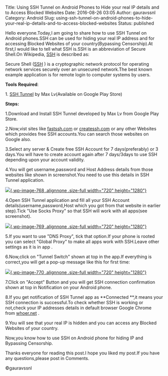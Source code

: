 Title: Using SSH Tunnel on Android Phones to Hide your real IP details and to Access Blocked Websites
Date: 2016-08-26 03:05
Author: gauravssnl
Category: Android
Slug: using-ssh-tunnel-on-android-phones-to-hide-your-real-ip-details-and-to-access-blocked-websites
Status: published

Hello everyone.Today,I am going to share how to use SSH Tunnel on Android phones.SSH can be used for hiding your real IP address and for accessing Blocked Websites of your country(Bypassing Censorship).At first,I would like to tell what SSH is.SSH is an abbreviation of Secure Shell.On Wikipedia, [SSH](https://en.m.wikipedia.org/wiki/Secure_Shell) is described as:

Secure Shell ([SSH](https://en.m.wikipedia.org/wiki/Secure_Shell) ) is a cryptographic network protocol for operating network services securely over an unsecured network.The best known example application is for remote login to computer systems by users.

**Tools** **Required**:

1. [SSH Tunnel](http://www.google.co.in/url?q=https://play.google.com/store/apps/details%3Fid%3Dorg.sshtunnel%26hl%3Den&sa=U&ved=0ahUKEwirvcWzhd7OAhXB7B4KHW3eCT0QFggSMAM&usg=AFQjCNEJJ9EgiNB0zdH3OZx3yVeZVVlDJg) by Max Lv(Available on Google Play Store)

**Steps:**

1.Download and Install SSH Tunnel developed by Max Lv from Google Play Store.

2.Now,vist sites like [fastssh.com](http://fastssh.com) or [createssh.com](http://createssh.com) or any other Websites which provides free SSH accounts.You can search those websites on Google also.

3.Select any server & Create free SSH Account for 7 days(preferably) or 3 days.You will have to create account again after 7 days/3days to use SSH depending upon your account validity.

4.You will get username,password and Host Address details from those websites like shown in screenshot.You need to use this details in SSH Tunnel application.

[![](http://gauravssnl.files.wordpress.com/2016/08/screenshot_2016-08-05-00-24-06.png){.wp-image-768 .alignnone .size-full width="720" height="1280"}](http://gauravssnl.files.wordpress.com/2016/08/screenshot_2016-08-05-00-24-06.png)

4.Open SSH Tunnel application and fill all your SSH Account details(username,password,Host which you got from that website in earlier step).Tick "Use Socks Proxy" so that SSH will work with all apps(see screenshot).

[![](http://gauravssnl.files.wordpress.com/2016/08/screenshot_2016-08-07-14-12-21.png){.wp-image-769 .alignnone .size-full width="720" height="1280"}](http://gauravssnl.files.wordpress.com/2016/08/screenshot_2016-08-07-14-12-21.png)

5.If you want to use "DNS Proxy", tick that option.If your phone is rooted you can select "Global Proxy" to make all apps work with SSH.Leave other settings as it is in app .

6.Now,click on "Tunnel Switch" shown at top in the app.If everything is correct,you will get a pop-up message like this for first time:

[![](http://gauravssnl.files.wordpress.com/2016/08/screenshot_2016-07-26-23-26-48.png){.wp-image-770 .alignnone .size-full width="720" height="1280"}](http://gauravssnl.files.wordpress.com/2016/08/screenshot_2016-07-26-23-26-48.png)

7.Click on "Accept" Button and you will get SSH connection confirmation shown at top in Notification on your Android phone.

8.If you get notification of SSH Tunnel app as **Connected **,it means your SSH connection is successful.To check whether SSH is working or not,check your IP addresses details in default browser Google Chrome from [whoer.net](http://whoer.net) .

9.You will see that your real IP is hidden and you can access any Blocked Websites of your country.

Now,you know how to use SSH on Android phone for hiding IP and Bypassing Censorship.

Thanks everyone for reading this post.I hope you liked my post.If you have any questions,please post in Comments.

©gauravssnl
